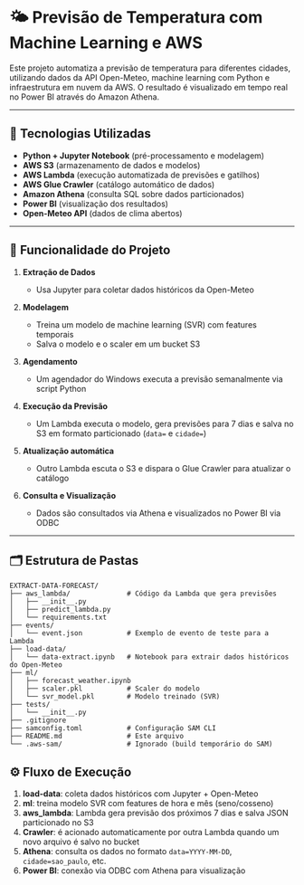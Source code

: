 # 🌤️ Previsão de Temperatura com Machine Learning e AWS

Este projeto automatiza a previsão de temperatura para diferentes cidades, utilizando dados da API Open-Meteo, machine learning com Python e infraestrutura em nuvem da AWS. O resultado é visualizado em tempo real no Power BI através do Amazon Athena.

---

## 🚀 Tecnologias Utilizadas

- **Python + Jupyter Notebook** (pré-processamento e modelagem)
- **AWS S3** (armazenamento de dados e modelos)
- **AWS Lambda** (execução automatizada de previsões e gatilhos)
- **AWS Glue Crawler** (catálogo automático de dados)
- **Amazon Athena** (consulta SQL sobre dados particionados)
- **Power BI** (visualização dos resultados)
- **Open-Meteo API** (dados de clima abertos)

---

## 🧠 Funcionalidade do Projeto

1. **Extração de Dados**
   - Usa Jupyter para coletar dados históricos da Open-Meteo

2. **Modelagem**
   - Treina um modelo de machine learning (SVR) com features temporais
   - Salva o modelo e o scaler em um bucket S3

3. **Agendamento**
   - Um agendador do Windows executa a previsão semanalmente via script Python

4. **Execução da Previsão**
   - Um Lambda executa o modelo, gera previsões para 7 dias e salva no S3 em formato particionado (`data=` e `cidade=`)

5. **Atualização automática**
   - Outro Lambda escuta o S3 e dispara o Glue Crawler para atualizar o catálogo

6. **Consulta e Visualização**
   - Dados são consultados via Athena e visualizados no Power BI via ODBC

---

## 🗂️ Estrutura de Pastas
```
EXTRACT-DATA-FORECAST/
├── aws_lambda/              # Código da Lambda que gera previsões
│   ├── __init__.py
│   ├── predict_lambda.py
│   └── requirements.txt
├── events/
│   └── event.json           # Exemplo de evento de teste para a Lambda
├── load-data/
│   └── data-extract.ipynb   # Notebook para extrair dados históricos do Open-Meteo
├── ml/
│   ├── forecast_weather.ipynb
│   ├── scaler.pkl           # Scaler do modelo
│   └── svr_model.pkl        # Modelo treinado (SVR)
├── tests/
│   └── __init__.py
├── .gitignore
├── samconfig.toml           # Configuração SAM CLI
├── README.md                # Este arquivo
└── .aws-sam/                # Ignorado (build temporário do SAM)
```

## ⚙️ Fluxo de Execução

1. **load-data**: coleta dados históricos com Jupyter + Open-Meteo
2. **ml**: treina modelo SVR com features de hora e mês (seno/cosseno)
3. **aws_lambda**: Lambda gera previsão dos próximos 7 dias e salva JSON particionado no S3
4. **Crawler**: é acionado automaticamente por outra Lambda quando um novo arquivo é salvo no bucket
5. **Athena**: consulta os dados no formato `data=YYYY-MM-DD`, `cidade=sao_paulo`, etc.
6. **Power BI**: conexão via ODBC com Athena para visualização